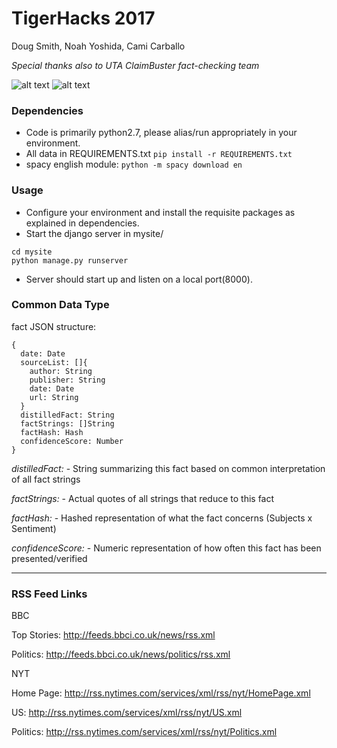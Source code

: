 # **TigerHacks 2017**

Doug Smith, Noah Yoshida, Cami Carballo

*Special thanks also to UTA ClaimBuster fact-checking team*

![alt text](https://github.com/noyoshi/TigerHacks/blob/master/mysite/project/static/project/UI-screenshot.png)
![alt text](https://github.com/noyoshi/TigerHacks/blob/master/mysite/project/static/project/screenshot-2.png)


### Dependencies
- Code is primarily python2.7, please alias/run appropriately in your environment.
- All data in REQUIREMENTS.txt `pip install -r REQUIREMENTS.txt`
- spacy english module: `python -m spacy download en`

### Usage
- Configure your environment and install the requisite packages as explained in dependencies.
- Start the django server in mysite/
```
cd mysite
python manage.py runserver
```
- Server should start up and listen on a local port(8000).

### Common Data Type

fact JSON structure:
```
{
  date: Date
  sourceList: []{
    author: String
    publisher: String
    date: Date
    url: String
  }
  distilledFact: String
  factStrings: []String
  factHash: Hash
  confidenceScore: Number
}
```

_distilledFact:_ - String summarizing this fact based on common interpretation 
  of all fact strings

_factStrings:_ - Actual quotes of all strings that reduce to this fact

_factHash:_ - Hashed representation of what the fact concerns (Subjects x Sentiment)

_confidenceScore:_ - Numeric representation of how often this fact has been presented/verified

---
### RSS Feed Links

BBC

Top Stories: http://feeds.bbci.co.uk/news/rss.xml

Politics: http://feeds.bbci.co.uk/news/politics/rss.xml


NYT

Home Page: http://rss.nytimes.com/services/xml/rss/nyt/HomePage.xml

US: http://rss.nytimes.com/services/xml/rss/nyt/US.xml

Politics: http://rss.nytimes.com/services/xml/rss/nyt/Politics.xml

